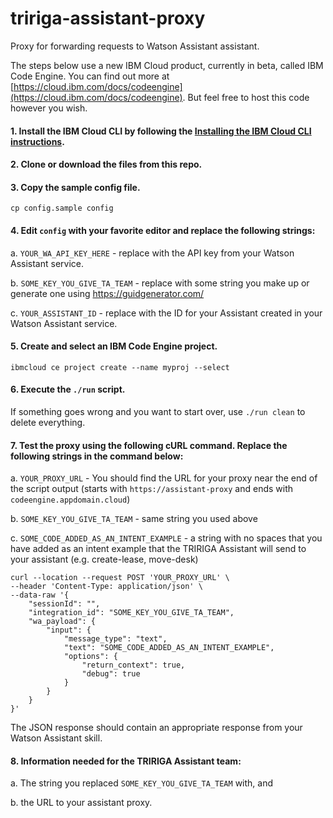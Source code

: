 # tririga-assistant-proxy
Proxy for forwarding requests to Watson Assistant assistant.


The steps below use a new IBM Cloud product, currently in beta, called IBM Code Engine.  You can find out more at [https://cloud.ibm.com/docs/codeengine](https://cloud.ibm.com/docs/codeengine).  But feel free to host this code however you wish.


#### 1. Install the IBM Cloud CLI by following the [Installing the IBM Cloud CLI instructions](https://cloud.ibm.com/docs/codeengine?topic=codeengine-install-cli#cli-setup).

#### 2. Clone or download the files from this repo.

#### 3. Copy the sample config file.

`cp config.sample config`

#### 4. Edit `config` with your favorite editor and replace the following strings:

a. `YOUR_WA_API_KEY_HERE` - replace with the API key from your Watson Assistant service.

b. `SOME_KEY_YOU_GIVE_TA_TEAM` - replace with some string you make up or generate one using https://guidgenerator.com/

c. `YOUR_ASSISTANT_ID` - replace with the ID for your Assistant created in your Watson Assistant service.

#### 5. Create and select an IBM Code Engine project.

`ibmcloud ce project create --name myproj --select`

#### 6. Execute the `./run` script.

If something goes wrong and you want to start over, use `./run clean` to delete everything.

#### 7. Test the proxy using the following cURL command.  Replace the following strings in the command below:

a. `YOUR_PROXY_URL` - You should find the URL for your proxy near the end of the script output (starts with `https://assistant-proxy` and ends with `codeengine.appdomain.cloud`)  

b. `SOME_KEY_YOU_GIVE_TA_TEAM` - same string you used above

c. `SOME_CODE_ADDED_AS_AN_INTENT_EXAMPLE` - a string with no spaces that you have added as an intent example that the TRIRIGA Assistant will send to your assistant (e.g. create-lease, move-desk)

```
curl --location --request POST 'YOUR_PROXY_URL' \
--header 'Content-Type: application/json' \
--data-raw '{
    "sessionId": "",
    "integration_id": "SOME_KEY_YOU_GIVE_TA_TEAM",
    "wa_payload": {
        "input": {
            "message_type": "text",
            "text": "SOME_CODE_ADDED_AS_AN_INTENT_EXAMPLE",
            "options": {
                "return_context": true,
                "debug": true
            }
        }
    }
}'
```

The JSON response should contain an appropriate response from your Watson Assistant skill.

#### 8. Information needed for the TRIRIGA Assistant team:

a. The string you replaced `SOME_KEY_YOU_GIVE_TA_TEAM` with, and 

b. the URL to your assistant proxy.
